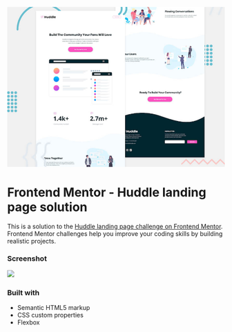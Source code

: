 ![Header/intro section for the Huddle landing page](./design/desktop-preview.jpg)

# Frontend Mentor - Huddle landing page solution

This is a solution to the [Huddle landing page challenge on Frontend Mentor](https://www.frontendmentor.io/challenges/huddle-landing-page-with-curved-sections-5ca5ecd01e82137ec91a50f2). Frontend Mentor challenges help you improve your coding skills by building realistic projects. 

### Screenshot

![](./screenshot.jpg)

### Built with

- Semantic HTML5 markup
- CSS custom properties
- Flexbox



